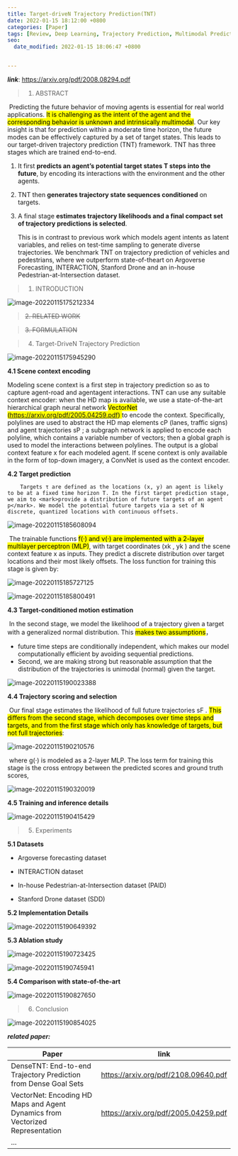 ```yaml
---
title: Target-driveN Trajectory Prediction(TNT)
date: 2022-01-15 18:12:00 +0800
categories: [Paper]
tags: [Review, Deep Learning, Trajectory Prediction, Multimodal Prediction]
seo:
  date_modified: 2022-01-15 18:06:47 +0800


---
```


***link***: https://arxiv.org/pdf/2008.08294.pdf

> 1. ABSTRACT

​		Predicting the future behavior of moving agents is essential for real world applications. <mark>It is challenging as the intent of the agent and the corresponding behavior is unknown and intrinsically multimodal</mark>. Our key insight is that for prediction within a moderate time horizon, the future modes can be effectively captured by a set of target states. This leads to our target-driven trajectory prediction (TNT) framework. TNT has three stages which are trained end-to-end. 

1. It first **predicts an agent’s potential target states T steps into the future**, by encoding its interactions with the environment and the other agents. 

2. TNT then **generates trajectory state sequences conditioned** on targets. 

3. A final stage **estimates trajectory likelihoods and a final compact set of trajectory predictions is selected**. 

   This is in contrast to previous work which models agent intents as latent variables, and relies on test-time sampling to generate diverse trajectories. We benchmark TNT on trajectory prediction of vehicles and pedestrians, where we outperform state-of-theart on Argoverse Forecasting, INTERACTION, Stanford Drone and an in-house Pedestrian-at-Intersection dataset.

> 1. INTRODUCTION

![image-20220115175212334](/assets/img/commons/image-20220115175212334.png)



> <del>2. RELATED WORK</del>

> <del>3. FORMULATION</del>

> 4. Target-DriveN Trajectory Prediction

![image-20220115175945290](/assets/img/commons/image-20220115175945290.png)

**4.1 Scene context encoding**

Modeling scene context is a first step in trajectory prediction so as to capture agent-road and agentagent interactions. TNT can use any suitable context encoder: when the HD map is available, we use a state-of-the-art hierarchical graph neural network <mark>VectorNet (https://arxiv.org/pdf/2005.04259.pdf) </mark>to encode the context. Specifically, polylines are used to abstract the HD map elements cP (lanes, traffic signs) and agent trajectories sP ; a subgraph network is applied to encode each polyline, which contains a variable number of vectors; then a global graph is used to model the interactions between polylines. The output is a global context feature x for each modeled agent. If scene context is only available in the form of top-down imagery, a ConvNet is used as the context encoder.



**4.2 Target prediction**

 		Targets τ are defined as the locations (x, y) an agent is likely to be at a fixed time horizon T. In the first target prediction stage, we aim to <mark>provide a distribution of future targets of an agent p</mark>. We model the potential future targets via a set of N discrete, quantized locations with continuous offsets.

![image-20220115185608094](/assets/img/commons/image-20220115185608094.png)

​	The trainable functions <mark>f(·) and ν(·) are implemented with a 2-layer multilayer perceptron (MLP)</mark>, with target coordinates (xk , yk ) and the scene context feature x as inputs. They predict a discrete distribution over target locations and their most likely offsets. The loss function for training this stage is given by:

![image-20220115185727125](/assets/img/commons/image-20220115185727125.png)



![image-20220115185800491](/assets/img/commons/image-20220115185800491.png)



**4.3 Target-conditioned motion estimation**

​		In the second stage, we model the likelihood of a trajectory given a target with a generalized normal distribution. This <mark>makes two assumptions</mark>，

* future time steps are conditionally independent, which makes our model computationally efficient by avoiding sequential predictions.
* Second, we are making strong but reasonable assumption that the distribution of the trajectories is unimodal (normal) given the target.

![image-20220115190023388](/assets/img/commons/image-20220115190023388.png)



**4.4 Trajectory scoring and selection**

​		Our final stage estimates the likelihood of full future trajectories sF . <mark>This differs from the second stage, which decomposes over time steps and targets, and from the first stage which only has knowledge of targets, but not full trajectories</mark>:

![image-20220115190210576](/assets/img/commons/image-20220115190210576.png)

​	where g(·) is modeled as a 2-layer MLP. The loss term for training this stage is the cross entropy between the predicted scores and ground truth scores,

![image-20220115190320019](/assets/img/commons/image-20220115190320019.png)



**4.5 Training and inference details**

![image-20220115190415429](/assets/img/commons/image-20220115190415429.png)



> 5. Experiments

**5.1 Datasets**

* Argoverse forecasting dataset

* INTERACTION dataset

* In-house Pedestrian-at-Intersection dataset (PAID) 

* Stanford Drone dataset (SDD)

  

**5.2 Implementation Details**

![image-20220115190649392](/assets/img/commons/image-20220115190649392.png)



**5.3 Ablation study**

![image-20220115190723425](/assets/img/commons/image-20220115190723425.png)

![image-20220115190745941](/assets/img/commons/image-20220115190745941.png)

**5.4 Comparison with state-of-the-art**

![image-20220115190827650](/assets/img/commons/image-20220115190827650.png)



> 6. Conclusion

![image-20220115190854025](/assets/img/commons/image-20220115190854025.png)



***related paper:***

| Paper                                                        | link                                 |
| ------------------------------------------------------------ | ------------------------------------ |
| DenseTNT: End-to-end Trajectory Prediction from Dense Goal Sets | https://arxiv.org/pdf/2108.09640.pdf |
| VectorNet: Encoding HD Maps and Agent Dynamics from Vectorized Representation | https://arxiv.org/pdf/2005.04259.pdf |
| ...                                                          |                                      |

